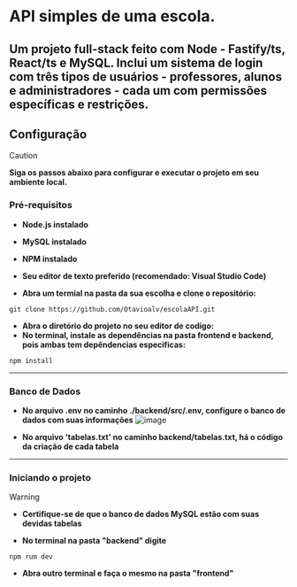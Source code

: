 # API simples de uma escola.
Um projeto full-stack feito com Node - Fastify/ts, React/ts e MySQL. Inclui um sistema de login com três tipos de usuários - professores, alunos e administradores - cada um com permissões específicas e restrições. 
---

## Configuração
> [!CAUTION]
> **Siga os passos abaixo para configurar e executar o projeto em seu ambiente local.**

### Pré-requisitos

* **Node.js instalado**
* **MySQL instalado**
* **NPM instalado**
* **Seu editor de texto preferido (recomendado: Visual Studio Code)**

* **Abra um termial na pasta da sua escolha e clone o repositório:**
```
git clone https://github.com/Otavioalv/escolaAPI.git
```

* **Abra o diretório do projeto no seu editor de codigo:**
* **No terminal, instale as dependências na pasta frontend e backend, pois ambas tem depêndencias especificas:**
```
npm install
```
---
### Banco de Dados
* **No arquivo .env no caminho ./backend/src/.env, configure o banco de dados com suas informações**
![image](https://github.com/Otavioalv/escolaAPI/assets/107057360/341800d5-4119-4afa-8f6f-784e1fa5a51a)

* **No arquivo 'tabelas.txt' no caminho backend/tabelas.txt, há o código da criação de cada tabela**
---
### Iniciando o projeto
> [!WARNING]
> * **Certifique-se de que o banco de dados MySQL estão com suas devidas tabelas**

* **No terminal na pasta "backend" digite**
```
npm rum dev
```
* **Abra outro terminal e faça o mesmo na pasta "frontend"**





